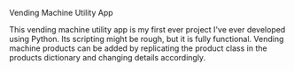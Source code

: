 Vending Machine Utility App

This vending machine utility app is my first ever project I've ever developed using Python. Its scripting might be rough, but it is fully functional. Vending machine products can be added by replicating the product class in the products dictionary and changing details accordingly.
